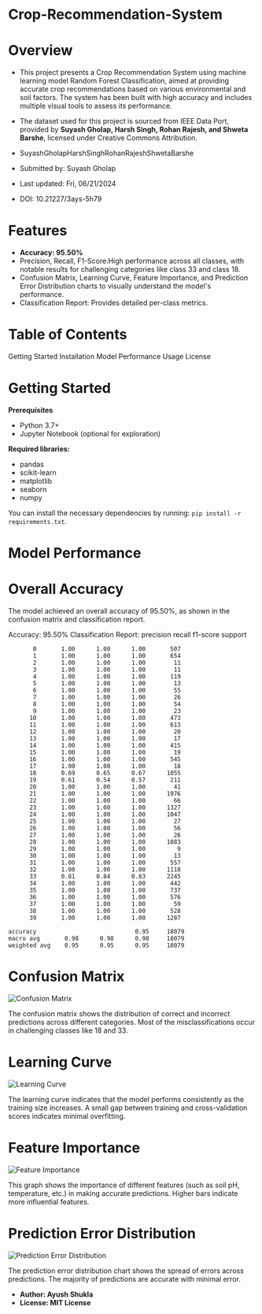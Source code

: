 # Crop-Recommendation-System


# Overview
- This project presents a Crop Recommendation System using machine learning model Random Forest Classification, aimed at providing accurate crop recommendations based on various environmental and soil factors. The system has been built with high accuracy and includes multiple visual tools to assess its performance.

- The dataset used for this project is sourced from IEEE Data Port, provided by **Suyash Gholap, Harsh Singh, Rohan Rajesh, and Shweta Barshe**, licensed under Creative Commons Attribution.
- SuyashGholapHarshSinghRohanRajeshShwetaBarshe
- Submitted by: Suyash Gholap
- Last updated: Fri, 06/21/2024
- DOI: 10.21227/3ays-5h79

   
# Features
- **Accuracy: 95.50%**
- Precision, Recall, F1-Score:High performance across all classes, with notable results for challenging categories like class 33 and class 18.
- Confusion Matrix, Learning Curve, Feature Importance, and Prediction Error Distribution charts to visually understand the model's performance.
- Classification Report: Provides detailed per-class metrics.

# Table of Contents
Getting Started
Installation
Model Performance
Usage
License

# Getting Started
**Prerequisites**
 - Python 3.7+
 - Jupyter Notebook (optional for exploration)

**Required libraries:**
 - pandas
 - scikit-learn
 - matplotlib
 - seaborn
 - numpy


You can install the necessary dependencies by running:
`pip install -r requirements.txt`.


# Model Performance
# Overall Accuracy
The model achieved an overall accuracy of 95.50%, as shown in the confusion matrix and classification report.

Accuracy: 95.50%
Classification Report:
               precision    recall  f1-score   support

           0       1.00      1.00      1.00       507
           1       1.00      1.00      1.00       654
           2       1.00      1.00      1.00        11
           3       1.00      1.00      1.00        11
           4       1.00      1.00      1.00       119
           5       1.00      1.00      1.00        13
           6       1.00      1.00      1.00        55
           7       1.00      1.00      1.00        26
           8       1.00      1.00      1.00        54
           9       1.00      1.00      1.00        23
          10       1.00      1.00      1.00       473
          11       1.00      1.00      1.00       613
          12       1.00      1.00      1.00        20
          13       1.00      1.00      1.00        17
          14       1.00      1.00      1.00       415
          15       1.00      1.00      1.00        19
          16       1.00      1.00      1.00       545
          17       1.00      1.00      1.00        18
          18       0.69      0.65      0.67      1055
          19       0.61      0.54      0.57       211
          20       1.00      1.00      1.00        41
          21       1.00      1.00      1.00      1976
          22       1.00      1.00      1.00        66
          23       1.00      1.00      1.00      1327
          24       1.00      1.00      1.00      1047
          25       1.00      1.00      1.00        27
          26       1.00      1.00      1.00        56
          27       1.00      1.00      1.00        26
          28       1.00      1.00      1.00      1083
          29       1.00      1.00      1.00         9
          30       1.00      1.00      1.00        13
          31       1.00      1.00      1.00       557
          32       1.00      1.00      1.00      1118
          33       0.81      0.84      0.83      2245
          34       1.00      1.00      1.00       442
          35       1.00      1.00      1.00       737
          36       1.00      1.00      1.00       576
          37       1.00      1.00      1.00        59
          38       1.00      1.00      1.00       528
          39       1.00      1.00      1.00      1287

    accuracy                            0.95     18079
    macro avg       0.98      0.98      0.98     18079
    weighted avg    0.95      0.95      0.95     18079


# Confusion Matrix

![Confusion Matrix](images/cm.png)

The confusion matrix shows the distribution of correct and incorrect predictions across different categories. Most of the misclassifications occur in challenging classes like 18 and 33.




# Learning Curve
 
![Learning Curve](images/lc.png)

The learning curve indicates that the model performs consistently as the training size increases. A small gap between training and cross-validation scores indicates minimal overfitting.




# Feature Importance
 
![Feature Importance](images/importance.png)

This graph shows the importance of different features (such as soil pH, temperature, etc.) in making accurate predictions. Higher bars indicate more influential features.




# Prediction Error Distribution
 
![Prediction Error Distribution](images/error.png)

The prediction error distribution chart shows the spread of errors across predictions. The majority of predictions are accurate with minimal error.





- **Author: Ayush Shukla**
- **License: MIT License**


